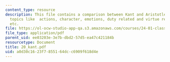 ```yaml
---
content_type: resource
description: This file contains a comparison between Kant and Aristotle related to
  topics like  actions, character, emotions, duty related and virtue related language
  etc.
file: https://ol-ocw-studio-app-qa.s3.amazonaws.com/courses/24-01-classics-in-western-philosophy-spring-2006/a0d30c1623f7855164dcc6909f618d4e_20_kant.pdf
file_type: application/pdf
parent_uid: ee03203e-3e7b-dbd2-57d5-ea47c421184b
resourcetype: Document
title: 20_kant.pdf
uid: a0d30c16-23f7-8551-64dc-c6909f618d4e
---
```

